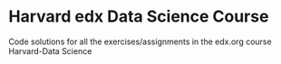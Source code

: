 # Harvard edx Data Science Course
 Code solutions for all the exercises/assignments in the edx.org course Harvard-Data Science
